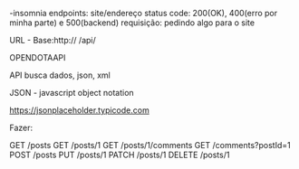 -insomnia
 endpoints: site/endereço
 status code: 200(OK), 400(erro por minha parte) e 500(backend)
 requisição: pedindo algo para o site

URL - Base:http:// /api/

OPENDOTAAPI

API busca dados, json, xml

JSON - javascript object notation

https://jsonplaceholder.typicode.com


Fazer:

GET	/posts
GET	/posts/1
GET	/posts/1/comments
GET	/comments?postId=1
POST	/posts
PUT	/posts/1
PATCH	/posts/1
DELETE	/posts/1

